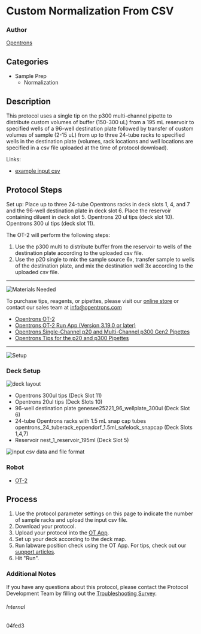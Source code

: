 # Custom Normalization From CSV

### Author
[Opentrons](https://opentrons.com/)



## Categories
* Sample Prep
     * Normalization

## Description

This protocol uses a single tip on the p300 multi-channel pipette to distribute custom volumes of buffer (150-300 uL) from a 195 mL reservoir to specified wells of a 96-well destination plate followed by transfer of custom volumes of sample (2-15 uL) from up to three 24-tube racks to specified wells in the destination plate (volumes, rack locations and well locations are specified in a csv file uploaded at the time of protocol download).

Links:
* [example input csv](https://opentrons-protocol-library-website.s3.amazonaws.com/custom-README-images/04fed3/example.csv)

## Protocol Steps

Set up: Place up to three 24-tube Opentrons racks in deck slots 1, 4, and 7 and the 96-well destination plate in deck slot 6. Place the reservoir containing diluent in deck slot 5. Opentrons 20 ul tips (deck slot 10). Opentrons 300 ul tips (deck slot 11).

The OT-2 will perform the following steps:
1. Use the p300 multi to distribute buffer from the reservoir to wells of the destination plate according to the uploaded csv file.
2. Use the p20 single to mix the sample source 6x, transfer sample to wells of the destination plate, and mix the destination well 3x according to the uploaded csv file.

---
![Materials Needed](https://s3.amazonaws.com/opentrons-protocol-library-website/custom-README-images/001-General+Headings/materials.png)

To purchase tips, reagents, or pipettes, please visit our [online store](https://shop.opentrons.com/) or contact our sales team at [info@opentrons.com](mailto:info@opentrons.com)

* [Opentrons OT-2](https://shop.opentrons.com/collections/ot-2-robot/products/ot-2)
* [Opentrons OT-2 Run App (Version 3.19.0 or later)](https://opentrons.com/ot-app/)
* [Opentrons Single-Channel p20 and Multi-Channel p300 Gen2 Pipettes](https://shop.opentrons.com/collections/ot-2-pipettes/products/single-channel-electronic-pipette)
* [Opentrons Tips for the p20 and p300 Pipettes](https://shop.opentrons.com/collections/opentrons-tips)

---
![Setup](https://s3.amazonaws.com/opentrons-protocol-library-website/custom-README-images/001-General+Headings/Setup.png)

### Deck Setup
![deck layout](https://opentrons-protocol-library-website.s3.amazonaws.com/custom-README-images/04fed3/screenshot-deck.png)

* Opentrons 300ul tips (Deck Slot 11)
* Opentrons 20ul tips (Deck Slots 10)
* 96-well destination plate genesee25221_96_wellplate_300ul (Deck Slot 6)
* 24-tube Opentrons racks with 1.5 mL snap cap tubes opentrons_24_tuberack_eppendorf_1.5ml_safelock_snapcap (Deck Slots 1,4,7)
* Reservoir nest_1_reservoir_195ml (Deck Slot 5)

![input csv data and file format](https://opentrons-protocol-library-website.s3.amazonaws.com/custom-README-images/04fed3/screenshot-example+csv.png)

### Robot
* [OT-2](https://opentrons.com/ot-2)

## Process
1. Use the protocol parameter settings on this page to indicate the number of sample racks and upload the input csv file.
2. Download your protocol.
3. Upload your protocol into the [OT App](https://opentrons.com/ot-app).
4. Set up your deck according to the deck map.
5. Run labware position check using the OT App. For tips, check out our [support articles](https://support.opentrons.com/en/collections/1559720-guide-for-getting-started-with-the-ot-2).
6. Hit "Run".

### Additional Notes
If you have any questions about this protocol, please contact the Protocol Development Team by filling out the [Troubleshooting Survey](https://protocol-troubleshooting.paperform.co/).

###### Internal
04fed3

